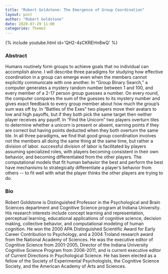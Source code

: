 ```yaml
---
title: "Robert Goldstone: The Emergence of Group Coordination"
layout: post
author: "Robert Goldstone"
date: 2020-07-29 11:00
categories: Theme2
---
```


{% include youtube.html id='QH2-4sCKREHn8wQ' %}

### Abstract
Humans routinely form groups to achieve goals that no individual can accomplish alone. I will describe three paradigms for studying how effective coordination in a group can emerge even when the members cannot explicitly communicate with one another. In “Group Binary Search,” a computer generates a mystery random number between 1 and 100, and every member of a 2-17 person group guesses a number. On every round, the computer compares the sum of the guesses to its mystery number and gives exact feedback to every group member about how much the group’s sum was off by. In “Battles of the Exes” two players move their avatars to low and high payoffs, but if they both pick the same target then neither player receives any payoff. In “Find the Unicorn” two players overturn tiles to determine whether a unicorn is present or absent, earning points if they are correct but having points deducted when they both overturn the same tile. In all three paradigms, we find that good group coordination involves not the members all doing the same thing at the same time, but rather a division of labor. successful division of labor is facilitated by players assuming specialized roles, with players becoming consistent in their own behavior, and becoming differentiated from the other players. The computational models that fit human behavior the best and perform the best have mechanisms to strategically differentiate a player’s behavior from others -- to fit well with what the player thinks the other players are trying to do.

### Bio
Robert Goldstone is Distinguished Professor in the Psychological and Brain Sciences department and Cognitive Science program at Indiana University. His research interests include concept learning and representation, perceptual learning, educational applications of cognitive science, decision making, collective behavior, and computational modeling of human cognition.  He won the 2000 APA Distinguished Scientific Award for Early Career Contribution to Psychology, and a 2004 Troland research award from the National Academy of Sciences.  He was the executive editor of Cognitive Science from 2001-2005, Director of the Indiana University Cognitive Science Program from 2006-2011, and is current executive editor of Current Directions in Psychological Science.  He has been elected as a fellow of the Society of Experimental Psychologists, the Cognitive Science Society, and the American Academy of Arts and Sciences.